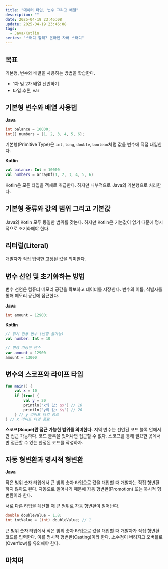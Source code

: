 ```yaml
---
title: "데이터 타입, 변수 그리고 배열"
description: ""
date: 2025-04-19 23:46:08
update: 2025-04-19 23:46:08
tags:
  - Java/Kotlin
series: "스터디 할래? 온라인 자바 스터디"
---
```


## 목표

기본형, 변수와 배열을 사용하는 방법을 학습한다.

- 1차 및 2차 배열 선언하기
- 타입 추론, var

## 기본형 변수와 배열 사용법

**Java**

```java
int balance = 10000;
int[] numbers = {1, 2, 3, 4, 5, 6};
```

기본형(Primitive Type)은 `int`, `long`, `double`, `boolean`처럼 값을 변수에 직접 대입한다.

**Kotlin**

```kotlin
val balance: Int = 10000
val numbers = arrayOf(1, 2, 3, 4, 5, 6)
```

Kotlin은 모든 타입을 객체로 취급한다. 하지만 내부적으로 Java의 기본형으로 처리한다.

## 기본형 종류와 값의 범위 그리고 기본값

Java와 Kotlin 모두 동일한 범위를 갖는다. 하지만 Kotlin은 기본값이 없기 때문에 명시적으로 초기화해야 한다.

## 리터럴(Literal)

개발자가 직접 입력한 고정된 값을 의미한다.

## 변수 선언 및 초기화하는 방법

변수 선언은 컴퓨터 메모리 공간을 확보하고 데이터를 저장한다. 변수의 이름, 식별자를 통해 메모리 공간에 접근한다. 

**Java**

```java
int amount = 12900;
```

**Kotlin**

```kotlin
// 읽기 전용 변수 (변경 불가능)
val number: Int = 10

// 변경 가능한 변수
var amount = 12900 
amount = 13000
```

## 변수의 스코프와 라이프 타임

```kotlin
fun main() {
    val x = 10
    if (true) {
        val y = 20
        println("x의 값: $x") // 10
        println("y의 값: $y") // 20
    } // y 라이프 타임 종료
} // x 라이프 타임 종료
```

**스코프(Scope)란 접근 가능한 범위를 의미한다.** 지역 변수는 선언된 코드 블록 안에서만 접근 가능하다. 코드 블록을 벗어나면 접근할 수 없다. 스코프를 통해 필요한 곳에서만 접근할 수 있는 한정된 코드를 작성하자.

## 자동 형변환과 명시적 형변환

**Java**

작은 범위 숫자 타입에서 큰 범위 숫자 타입으로 값을 대입할 때 개발자는 직접 형변환 하지 않아도 된다. 자동으로 일어나기 때문에 자동 형변환(Promotion) 또는 묵시적 형변환이라 한다.

서로 다른 타입을 계산할 때 큰 범위로 자동 형변환이 일어난다.

```java
double doubleValue = 1.8;
int intValue = (int) doubleValue; // 1
```

큰 범위 숫자 타입에서 작은 범위 숫자 타입으로 값을 대입할 때 개발자가 직접 형변환 코드를 입력한다. 이를 명시적 형변환(Casting)이라 한다. 소수점이 버려지고 오버플로(Overflow)를 유의해야 한다.

## 마치며 
